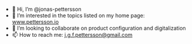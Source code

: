 - 👋 Hi, I’m @jonas-pettersson
- 👀 I’m interested in the topics listed on my home page: www.pettersson.io
- 💞️ I’m looking to collaborate on product configuration and digitalization
- 📫 How to reach me: j.g.f.pettersson@gmail.com

<!---
jonas-pettersson/jonas-pettersson is a ✨ special ✨ repository because its `README.md` (this file) appears on your GitHub profile.
You can click the Preview link to take a look at your changes.
--->
